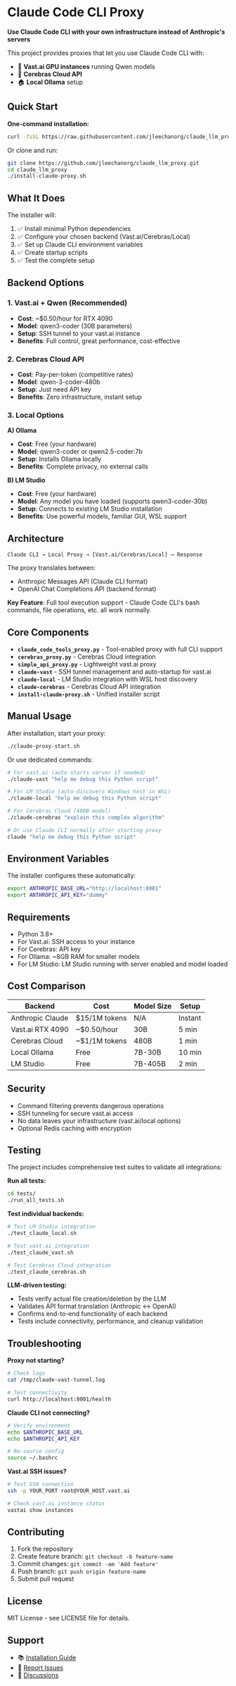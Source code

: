 # Claude Code CLI Proxy

**Use Claude Code CLI with your own infrastructure instead of Anthropic's servers**

This project provides proxies that let you use Claude Code CLI with:
- 🚀 **Vast.ai GPU instances** running Qwen models
- 🧠 **Cerebras Cloud API** 
- 🏠 **Local Ollama** setup

## Quick Start

**One-command installation:**

```bash
curl -fsSL https://raw.githubusercontent.com/jleechanorg/claude_llm_proxy/main/install-claude-proxy.sh | bash
```

Or clone and run:
```bash
git clone https://github.com/jleechanorg/claude_llm_proxy.git
cd claude_llm_proxy
./install-claude-proxy.sh
```

## What It Does

The installer will:
1. ✅ Install minimal Python dependencies 
2. ✅ Configure your chosen backend (Vast.ai/Cerebras/Local)
3. ✅ Set up Claude CLI environment variables
4. ✅ Create startup scripts
5. ✅ Test the complete setup

## Backend Options

### 1. Vast.ai + Qwen (Recommended)
- **Cost**: ~$0.50/hour for RTX 4090
- **Model**: qwen3-coder (30B parameters)
- **Setup**: SSH tunnel to your vast.ai instance
- **Benefits**: Full control, great performance, cost-effective

### 2. Cerebras Cloud API
- **Cost**: Pay-per-token (competitive rates)
- **Model**: qwen-3-coder-480b 
- **Setup**: Just need API key
- **Benefits**: Zero infrastructure, instant setup

### 3. Local Options
**A) Ollama**
- **Cost**: Free (your hardware)
- **Model**: qwen3-coder or qwen2.5-coder:7b
- **Setup**: Installs Ollama locally
- **Benefits**: Complete privacy, no external calls

**B) LM Studio**
- **Cost**: Free (your hardware)
- **Model**: Any model you have loaded (supports qwen3-coder-30b)
- **Setup**: Connects to existing LM Studio installation
- **Benefits**: Use powerful models, familiar GUI, WSL support

## Architecture

```
Claude CLI → Local Proxy → [Vast.ai/Cerebras/Local] → Response
```

The proxy translates between:
- Anthropic Messages API (Claude CLI format)
- OpenAI Chat Completions API (backend format)

**Key Feature**: Full tool execution support - Claude Code CLI's bash commands, file operations, etc. all work normally.

## Core Components

- **`claude_code_tools_proxy.py`** - Tool-enabled proxy with full CLI support
- **`cerebras_proxy.py`** - Cerebras Cloud integration  
- **`simple_api_proxy.py`** - Lightweight vast.ai proxy
- **`claude-vast`** - SSH tunnel management and auto-startup for vast.ai
- **`claude-local`** - LM Studio integration with WSL host discovery
- **`claude-cerebras`** - Cerebras Cloud API integration 
- **`install-claude-proxy.sh`** - Unified installer script

## Manual Usage

After installation, start your proxy:
```bash
./claude-proxy-start.sh
```

Or use dedicated commands:
```bash
# For vast.ai (auto-starts server if needed)
./claude-vast "help me debug this Python script"

# For LM Studio (auto-discovers Windows host in WSL)
./claude-local "help me debug this Python script"

# For Cerebras Cloud (480B model)
./claude-cerebras "explain this complex algorithm"

# Or use Claude CLI normally after starting proxy
claude "help me debug this Python script"
```

## Environment Variables

The installer configures these automatically:
```bash
export ANTHROPIC_BASE_URL="http://localhost:8001"
export ANTHROPIC_API_KEY="dummy"
```

## Requirements

- Python 3.8+
- For Vast.ai: SSH access to your instance
- For Cerebras: API key
- For Ollama: ~8GB RAM for smaller models
- For LM Studio: LM Studio running with server enabled and model loaded

## Cost Comparison

| Backend | Cost | Model Size | Setup |
|---------|------|------------|-------|
| Anthropic Claude | $15/1M tokens | N/A | Instant |
| Vast.ai RTX 4090 | ~$0.50/hour | 30B | 5 min |
| Cerebras Cloud | ~$1/1M tokens | 480B | 1 min |
| Local Ollama | Free | 7B-30B | 10 min |
| LM Studio | Free | 7B-405B | 2 min |

## Security

- Command filtering prevents dangerous operations
- SSH tunneling for secure vast.ai access
- No data leaves your infrastructure (vast.ai/local options)
- Optional Redis caching with encryption

## Testing

The project includes comprehensive test suites to validate all integrations:

**Run all tests:**
```bash
cd tests/
./run_all_tests.sh
```

**Test individual backends:**
```bash
# Test LM Studio integration
./test_claude_local.sh

# Test vast.ai integration  
./test_claude_vast.sh

# Test Cerebras Cloud integration
./test_claude_cerebras.sh
```

**LLM-driven testing:**
- Tests verify actual file creation/deletion by the LLM
- Validates API format translation (Anthropic ↔ OpenAI)
- Confirms end-to-end functionality of each backend
- Tests include connectivity, performance, and cleanup validation

## Troubleshooting

**Proxy not starting?**
```bash
# Check logs
cat /tmp/claude-vast-tunnel.log

# Test connectivity
curl http://localhost:8001/health
```

**Claude CLI not connecting?**
```bash
# Verify environment
echo $ANTHROPIC_BASE_URL
echo $ANTHROPIC_API_KEY

# Re-source config
source ~/.bashrc
```

**Vast.ai SSH issues?**
```bash
# Test SSH connection
ssh -p YOUR_PORT root@YOUR_HOST.vast.ai

# Check vast.ai instance status
vastai show instances
```

## Contributing

1. Fork the repository
2. Create feature branch: `git checkout -b feature-name`
3. Commit changes: `git commit -am 'Add feature'`
4. Push branch: `git push origin feature-name`
5. Submit pull request

## License

MIT License - see LICENSE file for details.

## Support

- 📚 [Installation Guide](docs/setup.md)
- 🐛 [Report Issues](https://github.com/jleechanorg/claude_llm_proxy/issues)
- 💬 [Discussions](https://github.com/jleechanorg/claude_llm_proxy/discussions)